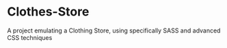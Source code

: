 # Clothes-Store

A project emulating a Clothing Store, using specifically SASS and advanced CSS techniques
